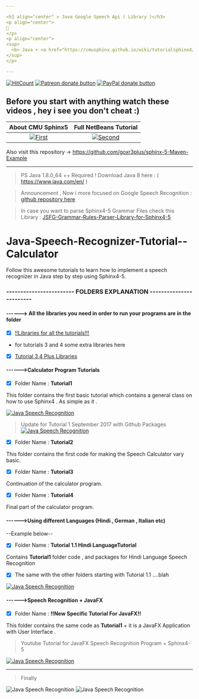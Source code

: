 ```yaml
---

<h3 align="center" > Java Google Speech Api ( Library )</h3>
<p align="center">
🎤
</p>
<p align="center">
<sup>
  <b> Java + <a href="https://cmusphinx.github.io/wiki/tutorialsphinx4/#overview" target="_black"> Sphinx 5</a> Tutorials </b>
</sup>
</p>

---
```


[![HitCount](http://hits.dwyl.io/goxr3plus/Java-Speech-Recognizer-Tutorial--Calculator.svg)](http://hits.dwyl.io/goxr3plus/Java-Speech-Recognizer-Tutorial--Calculator)
<a href="https://patreon.com/preview/8adae1b75d654b2899e04a9e1111f0eb" title="Donate to this project using Patreon"><img src="https://img.shields.io/badge/patreon-donate-yellow.svg" alt="Patreon donate button" /></a>
<a href="https://www.paypal.me/GOXR3PLUSCOMPANY" title="Donate to this project using Paypal"><img src="https://img.shields.io/badge/paypal-donate-yellow.svg" alt="PayPal donate button" /></a>

## Before you start with anything watch these videos , hey i see you don't cheat :)

| About CMU Sphinx5 | Full NetBeans Tutorial |
|:-:|:-:|
| [![First](http://img.youtube.com/vi/uFoqXJvJZeM/0.jpg)](https://www.youtube.com/watch?v=uFoqXJvJZeM)  | [![Second](http://img.youtube.com/vi/UmU3yhbPIlI/0.jpg)](https://www.youtube.com/watch?v=UmU3yhbPIlI) |

Also visit this repository -> https://github.com/goxr3plus/sphinx-5-Maven-Example

--------------------------------------------------------------


> PS Java 1.8.0_64 ++ Required ! Download Java 8 here : ( https://www.java.com/en/ )

> Announcement , Now i more focused on Google Speech Recognition : [github repository here](https://github.com/goxr3plus/Java-Google-Speech-Recognizer)

> In case you want to parse Sphinx4-5 Grammar Files check this Library :  [JSFG-Grammar-Rules-Parser-Library-for-Sphinx4-5](https://github.com/goxr3plus/JSFG-Grammar-Rules-Parser-Library-for-Sphinx4-5)

# Java-Speech-Recognizer-Tutorial--Calculator

Follow this awesome tutorials to learn how to implement a speech recognizer in Java step by step using Sphinx4-5.



### ------------------------ FOLDERS EXPLANATION ------------------------ 

#### ------> All the libraries you need in order to run your programs are in the folder

- [x] [!!Libraries for all the tutorials!!!](https://github.com/goxr3plus/Java-Speech-Recognizer-Tutorial--Calculator/tree/master/!!Libraries%20for%20all%20the%20tutorials!!!)

+ for tutorials 3 and 4 some extra libraries here

- [x] [Tutorial 3,4 Plus Libraries](https://github.com/goxr3plus/Java-Speech-Recognizer-Tutorial--Calculator/tree/master/Tutorial%203%2C4%20Plus%20Libraries)

#### ------>Calculator Program Tutorials

- [x] Folder Name : **Tutorial1**

This folder contains the first basic tutorial which contains a general class on how to use Sphinx4 . As simple as it .

[![Java Speech Recognition](http://img.youtube.com/vi/R8vsXKFTee0/0.jpg)](https://www.youtube.com/watch?v=R8vsXKFTee0)

> Update for Tutorial 1 September 2017 with Github Packages
[![Java Speech Recognition](http://img.youtube.com/vi/NwnGJD6OWWQ/0.jpg)](https://www.youtube.com/watch?v=NwnGJD6OWWQ)

- [x] Folder Name : **Tutorial2**

This folder contains the first code for making the Speech Calculator vary basic.

- [x] Folder Name : **Tutorial3**

Continuation of the calculator program.

- [x] Folder Name : **Tutorial4**

Final part of the calculator program.

#### ------>Using different Languages (Hindi , German , Italian etc)

--Example below--

- [x] Folder Name : **Tutorial 1.1 Hindi LanguageTutorial**

Contains **Tutorial1** folder code , and packages for Hindi Language Speech Recognition

- [x] The same with the other folders starting with Tutorial 1.1 ....blah 

[![Java Speech Recognition](http://img.youtube.com/vi/7EGveeafVEw/0.jpg)](https://www.youtube.com/watch?v=7EGveeafVEw)

#### ------>Speech Recognition + JavaFX

- [x] Folder Name : **!!New Specific Tutorial For JavaFX!!**

This folder contains the same code as **Tutorial1** + it is a JavaFX Application with User Interface .

> Youtube Tutorial for JavaFX Speech Recognition Program + Sphinx4-5

[![Java Speech Recognition](http://img.youtube.com/vi/q19_3i4Z_Cs/0.jpg)](https://www.youtube.com/watch?v=q19_3i4Z_Cs)

---

> Finally 

![Java Speech Recognition](https://github.com/goxr3plus/Java-Speech-Recognizer-Tutorial--Calculator/blob/master/ScreenShot10312.png)
![Java Speech Recognition](https://github.com/goxr3plus/Java-Speech-Recognizer-Tutorial--Calculator/blob/master/ScreenShot43302.png)
